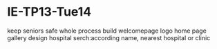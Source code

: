 # IE-TP13-Tue14
keep seniors safe
whole process build
welcomepage logo
home page gallery design
hospital serch:according name, nearest hospital or clinic
